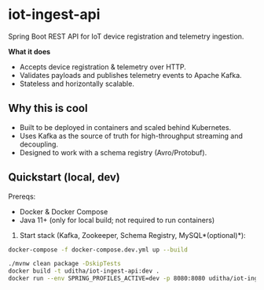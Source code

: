 # iot-ingest-api

Spring Boot REST API for IoT device registration and telemetry ingestion.

**What it does**
- Accepts device registration & telemetry over HTTP.
- Validates payloads and publishes telemetry events to Apache Kafka.
- Stateless and horizontally scalable.

## Why this is cool
- Built to be deployed in containers and scaled behind Kubernetes.
- Uses Kafka as the source of truth for high-throughput streaming and decoupling.
- Designed to work with a schema registry (Avro/Protobuf).

## Quickstart (local, dev)

Prereqs:
- Docker & Docker Compose
- Java 11+ (only for local build; not required to run containers)

1. Start stack (Kafka, Zookeeper, Schema Registry, MySQL*(optional)*):
```bash
docker-compose -f docker-compose.dev.yml up --build

./mvnw clean package -DskipTests
docker build -t uditha/iot-ingest-api:dev .
docker run --env SPRING_PROFILES_ACTIVE=dev -p 8080:8080 uditha/iot-ingest-api:dev
